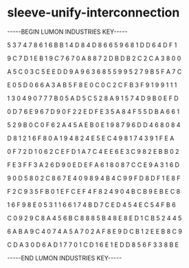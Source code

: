 # sleeve-unify-interconnection

-----BEGIN LUMON INDUSTRIES KEY-----

5 3 7 4 7 8 6 1 6 B B 1 4 D 8 4 D 8 6 6 5 9 6 8 1 D D 6 4 D F 1

9 C 7 D 1 E B 1 9 C 7 6 7 0 A 8 8 7 2 D B D B 2 C 2 C A 3 8 0 0

A 5 C 0 3 C 5 E E D D 9 A 9 6 3 6 8 5 5 9 9 5 2 7 9 B 5 F A 7 C

E 0 5 D 0 6 6 A 3 A B 5 F 8 E 0 C 0 C 2 C F B 3 F 9 1 9 9 1 1 1

1 3 0 4 9 0 7 7 7 B 0 5 A D 5 C 5 2 8 A 9 1 5 7 4 D 9 B 0 E F D

0 D 7 6 E 9 6 7 D 9 0 F 2 2 E D F E 3 5 A 8 4 F 5 5 D B A 6 6 1

5 2 9 B 0 C 0 F 6 2 A 4 5 A E B 0 E 1 9 8 7 9 6 D D 4 6 8 0 8 4

D 8 1 2 1 6 F 8 0 A 1 9 4 8 2 4 E 5 E C 4 9 8 1 7 4 3 9 1 F E A

0 F 7 2 D 1 0 6 2 C E F D 1 A 7 C 4 E E 6 E 3 C 9 8 2 E B B 0 2

F E 3 F F 3 A 2 6 D 9 0 E D E F A 6 1 8 0 8 7 C C E 9 A 3 1 6 D

9 0 D 5 8 0 2 C 8 6 7 E 4 0 9 8 9 4 B 4 C 9 9 F D 8 D F 1 E 8 F

F 2 C 9 3 5 F B 0 1 E F C E F 4 F 8 2 4 9 0 4 B C B 9 E B E C 8

1 6 F 9 8 E 0 5 3 1 1 6 6 1 7 4 B D 7 C E D 4 5 4 E C 5 4 F B 6

C 0 9 2 9 C 8 A 4 5 6 B C 8 8 8 5 B 4 8 E 8 E D 1 C B 5 2 4 4 5

6 A B A 9 C 4 0 7 4 A 5 A 7 0 2 A F 8 E 9 D C B 1 2 E E B 8 C 9

C D A 3 0 D 6 A D 1 7 7 0 1 C D 1 6 E 1 E D D 8 5 6 F 3 3 8 B E

-----END LUMON INDUSTRIES KEY-----
